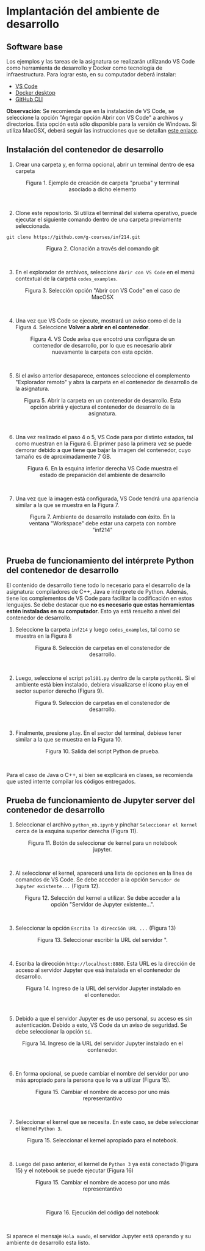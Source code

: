# Implantación del ambiente de desarrollo

## Software base

Los ejemplos y las tareas de la asignatura se realizarán utilizando VS Code como herramienta de desarrollo y Docker como tecnología de infraestructura. Para lograr esto, en su computador deberá instalar:

* [VS Code](https://code.visualstudio.com)
* [Docker desktop](https://docs.docker.com/get-docker/)
* [GitHub CLI](https://github.com/cli/cli#installation)


**Observación**: Se recomienda que en la instalación de VS Code, se seleccione la opción "Agregar opción Abrir con VS Code" a archivos y directorios. Esta opción está sólo disponible para la versión de Windows. Si utiliza MacOSX, deberá seguir las instrucciones que se detallan [este enlace](./vscode-macos-menu-contextual.md).

## Instalación del contenedor de desarrollo 
1) Crear una carpeta y, en forma opcional, abrir un terminal dentro de esa carpeta

<figure>
    <div align="center" width="100%">
        <img src="./imgs/paso01.png" alt=""/>
        <br />
        <figure-caption>Figura 1. Ejemplo de creación de carpeta "prueba" y terminal asociado a dicho elemento</figure-caption>
    </div>
</figure>

<br />

2) Clone este repositorio. Si utiliza el terminal del sistema operativo, puede ejecutar el siguiente comando dentro de una carpeta previamente seleccionada.

```
git clone https://github.com/g-courses/inf214.git
```

<figure>
    <div align="center" width="100%">
        <img src="./imgs/paso02.png" alt=""/>
        <br />
        <figure-caption>Figura 2. Clonación a través del comando git</figure-caption>
    </div>    
</figure>

<br />

3) En el explorador de archivos, seleccione `Abrir con VS Code` en el menú contextual de la carpeta `codes_examples`.

<figure>
     <div align="center" width="100%">
        <img src="./imgs/paso03.png" alt=""/>
        <br />
        <figure-caption>Figura 3. Selección opción "Abrir con VS Code" en el caso de MacOSX</figure-caption>
    </div>
</figure>

<br />


4) Una vez que VS Code se ejecute, mostrará un aviso como el de la Figura 4. Seleccione **Volver a abrir en el contenedor**.

<figure>
    <div align="center" width="100%">
        <img src="./imgs/paso04.png" alt=""/>
        <br />
        <figure-caption>Figura 4. VS Code avisa que encotró una configura de un contenedor de desarrollo, por lo que es necesario abrir nuevamente la carpeta con esta opción.</figure-caption>
    </div>
</figure>

<br />

5) Si el aviso anterior desaparece, entonces seleccione el complemento "Explorador remoto" y abra la carpeta en el contenedor de desarrollo de la asignatura.

<figure>
    <div align="center" width="100%">
    <img src="./imgs/paso05.png" alt=""/>
    <br />
    <figure-caption>Figura 5. Abrir la carpeta en un contenedor de desarrollo. Esta opción abrirá y ejectura el contenedor de desarrollo de la asignatura.</figure-caption>
    </div>
</figure>

<br />

6) Una vez realizado el paso 4 o 5, VS Code para por distinto estados, tal como muestran en la Figura 6. El primer paso la primera vez se puede demorar debido a que tiene que bajar la imagen del contenedor, cuyo tamaño es de aproximadamente 7 GB.

<figure>
    <div align="center" width="100%">
        <img src="./imgs/paso06.png" alt=""/>
        <br />
        <figure-caption>Figura 6. En la esquina inferior derecha VS Code muestra el estado de preparación del ambiente de desarrollo</figure-caption>
    </div>
</figure>

<br />

7) Una vez que la imagen está configurada, VS Code tendrá una apariencia similar a la que se muestra en la Figura 7.

<figure>
    <div align="center" width="100%">
        <img src="./imgs/paso07.png" alt=""/>
        <br />
        <figure-caption>Figura 7. Ambiente de desarrollo instalado con éxito. En la ventana "Workspace" debe estar una carpeta con nombre "inf214"</figure-caption>
    </div>
</figure>

<br />

## Prueba de funcionamiento del intérprete Python del contenedor de desarrollo

El contenido de desarrollo tiene todo lo necesario para el desarrollo de la asignatura: compiladores de C++, Java e intérprete de Python. Además, tiene los complementos de VS Code para facilitar la codificación en estos lenguajes. Se debe destacar que **no es necesario que estas herramientas estén instaladas en su computador**. Esto ya está resuelto a nivel del contenedor de desarrollo.

1) Seleccione la carpeta `inf214` y luego `codes_examples`, tal como se muestra en la Figura 8

<figure>
    <div align="center" width="100%">
        <img src="./imgs/pruebas/paso01.png" alt=""/>
        <br />
        <figure-caption>Figura 8. Selección de carpetas en el constenedor de desarrollo.</figure-caption>
    </div>
</figure>

<br />

2) Luego, seleccione el script `poli01.py` dentro de la carpte `python01`. Si el ambiente está bien instalado, debiera visualizarse el ícono `play` en el sector superior derecho (Figura 9).

<figure>
    <div align="center" width="100%">
        <img src="./imgs/pruebas/paso02.png" alt=""/>
        <br />
        <figure-caption>Figura 9. Selección de carpetas en el constenedor de desarrollo.</figure-caption>
    </div>

</figure>

<br />

3) Finalmente, presione `play`. En el sector del terminal, debiese tener similar a la que se muestra en la Figura 10.

<figure>
    <div align="center" width="100%">
        <img src="./imgs/pruebas/paso03.png" alt=""/>
        <br />
        <figure-caption>Figura 10. Salida del script Python de prueba.</figure-caption>
    </div>
</figure>

<br />

Para el caso de Java o C++, si bien se explicará en clases, se recomienda que usted intente compilar los códigos entregados.

## Prueba de funcionamiento de Jupyter server del contenedor de desarrollo

1) Seleccionar el archivo `python_nb.ipynb` y pinchar `Seleccionar el kernel` cerca de la esquina superior derecha (Figura 11).

<figure>
    <div align="center" width="100%">
        <img src="./imgs/pruebas_nb/paso01.png" alt=""/>
        <br />
        <figure-caption>Figura 11. Botón de seleccionar de kernel para un notebook jupyter.</figure-caption>
    </div>
</figure>

<br />

2) Al seleccionar el kernel, aparecerá una lista de opciones en la línea de comandos de VS Code. Se debe acceder a la opción `Servidor de Jupyter existente...` (Figura 12).

<figure>
    <div align="center" width="100%">
        <img src="./imgs/pruebas_nb/paso02.png" alt=""/>
        <br />
        <figure-caption>Figura 12. Selección del kernel a utilizar. Se debe acceder a la opción "Servidor de Jupyter existente...".</figure-caption>
    </div>
</figure>

<br />

3) Seleccionar la opción `Escriba la dirección URL ...` (Figura 13)

<figure>
    <div align="center" width="100%">
        <img src="./imgs/pruebas_nb/paso03.png" alt=""/>
        <br />
        <figure-caption>Figura 13. Seleccionar escribir la URL del servidor ".</figure-caption>
    </div>
</figure>

<br />

4) Escriba la dirección `http://localhost:8888`. Esta URL es la dirección de acceso al servidor Jupyter que esá instalada en el contenedor de desarrollo.

<figure>
    <div align="center" width="100%">
        <img src="./imgs/pruebas_nb/paso04.png" alt=""/>
        <figure-caption>Figura 14. Ingreso de la URL del servidor Jupyter instalado en el contenedor.</figure-caption>
    </div>
</figure>

<br />

5) Debido a que el servidor Jupyter es de uso personal, su acceso es sin autenticación. Debido a esto, VS Code da un aviso de seguridad. Se debe seleccionar la opción `Sí`.

<figure>
    <div align="center" width="100%">
        <img src="./imgs/pruebas_nb/paso05.png" alt=""/>
        <br />
        <figure-caption>Figura 14. Ingreso de la URL del servidor Jupyter instalado en el contenedor.</figure-caption>
    </div>
</figure>

<br />


6) En forma opcional, se puede cambiar el nombre del servidor por uno más apropiado para la persona que lo va a utilizar (Figura 15).

<figure>
    <div align="center" width="100%">
        <img src="./imgs/pruebas_nb/paso06.png" alt=""/>
        <br />
        <figure-caption>Figura 15. Cambiar el nombre de acceso por uno más representantivo</figure-caption>
    </div>
</figure>

<br />

7) Seleccionar el kernel que se necesita. En este caso, se debe seleccionar el kernel `Python 3`.

<figure>
    <div align="center" width="100%">
        <img src="./imgs/pruebas_nb/paso07.png" alt=""/>
        <br />
        <figure-caption>Figura 15. Seleccionar el kernel apropiado para el notebook.</figure-caption>
    </div>
</figure>

<br />

8) Luego del paso anterior, el kernel de `Python 3` ya está conectado (Figura 15) y el notebook se puede ejecutar (Figura 16)

<figure>
    <div align="center" width="100%">
        <img src="./imgs/pruebas_nb/paso08.png" alt=""/>
        <br />
        <figure-caption>Figura 15. Cambiar el nombre de acceso por uno más representantivo</figure-caption>
    </div>
</figure>

<br />

<figure>
    <div align="center" width="100%">
        <img src="./imgs/pruebas_nb/paso09.png" alt=""/>
        <br />
        <figure-caption>Figura 16. Ejecución del código del notebook</figure-caption>
    </div>
</figure>

<br />

Si aparece el mensaje `Hola mundo`, el servidor Jupyter está operando y su ambiente de desarrollo esta listo.